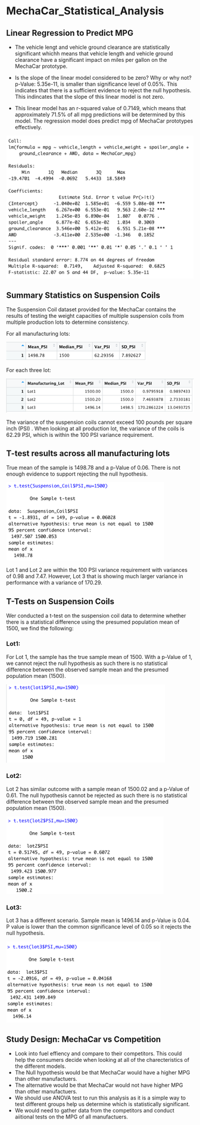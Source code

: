 # MechaCar_Statistical_Analysis

## Linear Regression to Predict MPG

* The vehicle lengt and vehicle ground clearance are statistically significant whichh means that vehicle length and vehicle ground clearance have a significant impact on miles per gallon on the MechaCar prototype.

* Is the slope of the linear model considered to be zero? Why or why not?
p-Value: 5.35e-11, is smaller than significance level of 0.05%. This indicates that there is a sufficient evidence to reject the null hypothesis. This indincates that the slope of this linear model is not zero.

* This linear model has an r-squared value of 0.7149, which means that approximately 71.5% of all mpg predictions will be determined by this model. The regression model does predict mpg of MechaCar prototypes effectively.

![Deliverable1](https://github.com/pimchanyachitsanga/MechaCar_Statistical_Analysis/blob/main/Images/Deliverable1.png)

## Summary Statistics on Suspension Coils

The Suspension Coil dataset provided for the MechaCar contains the results of testing the weight capacities of multiple suspension coils from multiple production lots to determine consistency.

For all manufacturing lots:

![total_summary](https://github.com/pimchanyachitsanga/MechaCar_Statistical_Analysis/blob/main/Images/total_summary.png)

For each three lot:

![lot_summary](https://github.com/pimchanyachitsanga/MechaCar_Statistical_Analysis/blob/main/Images/lot_summary.png)

The variance of the suspension coils cannot exceed 100 pounds per square inch (PSI) . When looking at all production lot, the variance of the coils is 62.29 PSI, which is within the 100 PSI variance requirement.

## T-test results across all manufacturing lots

True mean of the sample is 1498.78 and a p-Value of 0.06. There is not enough evidence to support rejecting the null hypothesis. 

![one_ttest](https://github.com/pimchanyachitsanga/MechaCar_Statistical_Analysis/blob/main/Images/one_ttest.png)

Lot 1 and Lot 2 are within the 100 PSI variance requirement with variances of 0.98 and 7.47. However, Lot 3 that is showing much larger variance in performance with a variance of 170.29.

## T-Tests on Suspension Coils

Wer conducted a t-test on the suspension coil data to determine whether there is a statistical difference using the presumed population mean of 1500, we find the following:

### Lot1: 

For Lot 1, the sample has the true sample mean of 1500. With a p-Value of 1, we cannot reject the null hypothesis as such there is no statistical difference between the observed sample mean and the presumed population mean (1500).

![Lot1](https://github.com/pimchanyachitsanga/MechaCar_Statistical_Analysis/blob/main/Images/Lot1.png)

### Lot2: 

Lot 2 has similar outcome with a sample mean of 1500.02 and a p-Value of 0.61. The null hypothesis cannot be rejected as such there is no statistical difference between the observed sample mean and the presumed population mean (1500).

![Lot2](https://github.com/pimchanyachitsanga/MechaCar_Statistical_Analysis/blob/main/Images/Lot2.png)

### Lot3: 

Lot 3 has a different scenario. Sample mean is 1496.14 and p-Value is 0.04. P value is lower than the common significance level of 0.05 so it rejects the null hypothesis.

![Lot3](https://github.com/pimchanyachitsanga/MechaCar_Statistical_Analysis/blob/main/Images/Lot3.png)

## Study Design: MechaCar vs Competition

* Look into fuel effiency and compare to their competitors. This could help the consumers decide when looking at all of the charecteristics of the different models. 
* The Null hypothesis would be that MechaCar would have a higher MPG than other manufactuers. 
* The alternative would be that MechaCar would not have higher MPG than other manufactuers. 
* We should use ANOVA test to run this analysis as it is a simple way to test different groups help us determine which is statistically significant.
* We would need to gather data from the competitors and conduct aiitional tests on the MPG of all manufactuers.
